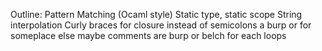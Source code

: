 Outline:
Pattern Matching (Ocaml style)
Static type, static scope
String interpolation
Curly braces for closure
instead of semicolons a burp or for someplace else maybe comments are burp or belch
for each loops

